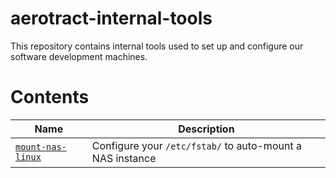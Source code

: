 # aerotract-internal-tools

This repository contains internal tools used to set up and configure our software development machines.

# Contents
| Name | Description  |
|-|-|
|[`mount-nas-linux`](https://github.com/aerotractjack/aerotract-internal-tools/tree/main/mount-NAS-linux) | Configure your `/etc/fstab/` to auto-mount a NAS instance |